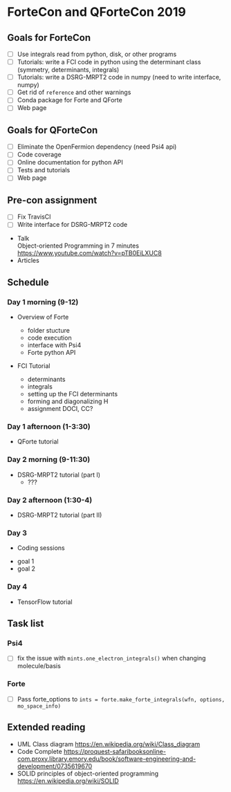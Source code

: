 # ForteCon and QForteCon 2019

## Goals for ForteCon
- [ ] Use integrals read from python, disk, or other programs
- [ ] Tutorials: write a FCI code in python using the determinant class (symmetry, determinants, integrals)
- [ ] Tutorials: write a DSRG-MRPT2 code in numpy (need to write interface, numpy)
- [ ] Get rid of `reference` and other warnings
- [ ] Conda package for Forte and QForte
- [ ] Web page

## Goals for QForteCon
- [ ] Eliminate the OpenFermion dependency (need Psi4 api)
- [ ] Code coverage
- [ ] Online documentation for python API
- [ ] Tests and tutorials
- [ ] Web page

## Pre-con assignment
- [ ] Fix TravisCI
- [ ] Write interface for DSRG-MRPT2 code
- Talk \
Object-oriented Programming in 7 minutes https://www.youtube.com/watch?v=pTB0EiLXUC8
- Articles

## Schedule

### Day 1 morning (9-12)

- Overview of Forte
  + folder stucture
  + code execution
  + interface with Psi4
  + Forte python API

- FCI Tutorial
  + determinants
  + integrals
  + setting up the FCI determinants
  + forming and diagonalizing H
  + assignment DOCI, CC?  
  
### Day 1 afternoon (1-3:30)

- QForte tutorial

### Day 2 morning (9-11:30)

- DSRG-MRPT2 tutorial (part I)
  + ???
  
### Day 2 afternoon (1:30-4)

- DSRG-MRPT2 tutorial (part II)

### Day 3

- Coding sessions
 + goal 1
 + goal 2

### Day 4

- TensorFlow tutorial

## Task list
### Psi4
- [ ] fix the issue with `mints.one_electron_integrals()` when changing molecule/basis

### Forte
- [ ] Pass forte_options to `ints = forte.make_forte_integrals(wfn, options, mo_space_info)`



## Extended reading
- UML Class diagram https://en.wikipedia.org/wiki/Class_diagram
- Code Complete https://proquest-safaribooksonline-com.proxy.library.emory.edu/book/software-engineering-and-development/0735619670
- SOLID principles of object-oriented programming https://en.wikipedia.org/wiki/SOLID
